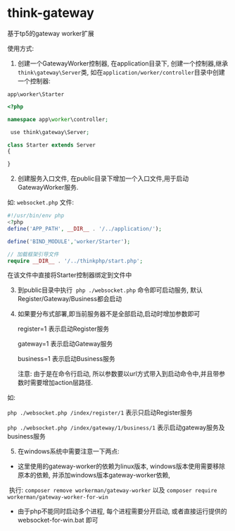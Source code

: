 # think-gateway
基于tp5的gateway worker扩展

使用方式: 

1. 创建一个GatewayWorker控制器, 在application目录下, 创建一个控制器,继承`think\gateway\Server`类,  如在`application/worker/controller`目录中创建一个控制器:

  `app\worker\Starter`
  ```php
  <?php

  namespace app\worker\controller;

  use think\gateway\Server;

  class Starter extends Server
  {

  }
  ```

2. 创建服务入口文件, 在public目录下增加一个入口文件,用于启动GatewayWorker服务.

  如: `websocket.php` 文件: 
  ```php
  #!/usr/bin/env php
  <?php
  define('APP_PATH', __DIR__ . '/../application/');

  define('BIND_MODULE','worker/Starter');

  // 加载框架引导文件
  require __DIR__ . '/../thinkphp/start.php';
  ```
  在该文件中直接将Starter控制器绑定到文件中

3. 到public目录中执行  `php ./websocket.php` 命令即可启动服务, 默认Register/Gateway/Business都会启动

4. 如果要分布式部署,即当前服务器不是全部启动,启动时增加参数即可

   register=1 表示启动Register服务
   
   gateway=1 表示启动Gateway服务
   
   business=1 表示启动Business服务
   
   注意: 由于是在命令行启动, 所以参数要以url方式带入到启动命令中,并且带参数时需要增加action层路径.
   
  如: 
  
   `php ./websocket.php /index/register/1` 表示只启动Register服务
   
   `php ./websocket.php /index/gateway/1/business/1` 表示启动gateway服务及business服务


5. 在windows系统中需要注意一下两点:

+ 这里使用的gateway-worker的依赖为linux版本, windows版本使用需要移除原本的依赖, 并添加windows版本gateway-worker依赖,

  执行: `composer remove workerman/gateway-worker` 以及 `composer require workerman/gateway-worker-for-win`

+ 由于php不能同时启动多个进程, 每个进程需要分开启动, 或者直接运行提供的 websocket-for-win.bat 即可
